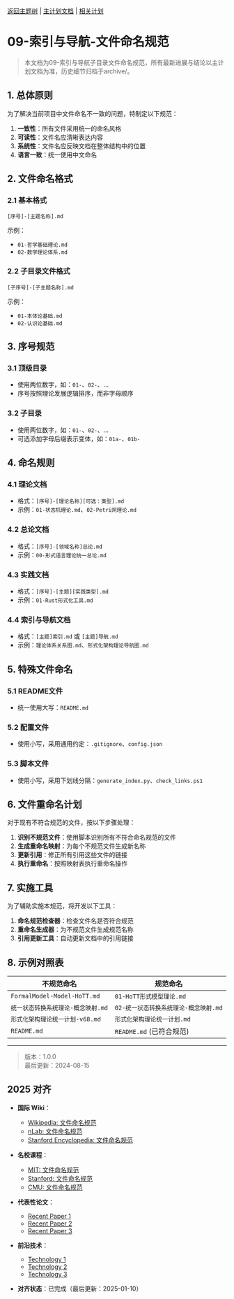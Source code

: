 ﻿[返回主题树](../00-主题树与内容索引.md) | [主计划文档](../00-形式化架构理论统一计划.md) | [相关计划](../13-项目报告与总结/递归合并计划.md)

# 09-索引与导航-文件命名规范

> 本文档为09-索引与导航子目录文件命名规范，所有最新进展与结论以主计划文档为准，历史细节归档于archive/。

## 1. 总体原则

为了解决当前项目中文件命名不一致的问题，特制定以下规范：

1. **一致性**：所有文件采用统一的命名风格
2. **可读性**：文件名应清晰表达内容
3. **系统性**：文件名应反映文档在整体结构中的位置
4. **语言一致**：统一使用中文命名

## 2. 文件命名格式

### 2.1 基本格式

```
[序号]-[主题名称].md
```

示例：

- `01-哲学基础理论.md`
- `02-数学理论体系.md`

### 2.2 子目录文件格式

```
[子序号]-[子主题名称].md
```

示例：

- `01-本体论基础.md`
- `02-认识论基础.md`

## 3. 序号规范

### 3.1 顶级目录

- 使用两位数字，如：`01-`、`02-`、...
- 序号按照理论发展逻辑排序，而非字母顺序

### 3.2 子目录

- 使用两位数字，如：`01-`、`02-`、...
- 可选添加字母后缀表示变体，如：`01a-`、`01b-`

## 4. 命名规则

### 4.1 理论文档

- 格式：`[序号]-[理论名称][可选：类型].md`
- 示例：`01-状态机理论.md`、`02-Petri网理论.md`

### 4.2 总论文档

- 格式：`[序号]-[领域名称]总论.md`
- 示例：`00-形式语言理论统一总论.md`

### 4.3 实践文档

- 格式：`[序号]-[主题][实践类型].md`
- 示例：`01-Rust形式化工具.md`

### 4.4 索引与导航文档

- 格式：`[主题]索引.md` 或 `[主题]导航.md`
- 示例：`理论体系关系图.md`、`形式化架构理论导航图.md`

## 5. 特殊文件命名

### 5.1 README文件

- 统一使用大写：`README.md`

### 5.2 配置文件

- 使用小写，采用通用约定：`.gitignore`、`config.json`

### 5.3 脚本文件

- 使用小写，采用下划线分隔：`generate_index.py`、`check_links.ps1`

## 6. 文件重命名计划

对于现有不符合规范的文件，按以下步骤处理：

1. **识别不规范文件**：使用脚本识别所有不符合命名规范的文件
2. **生成重命名映射**：为每个不规范文件生成新名称
3. **更新引用**：修正所有引用这些文件的链接
4. **执行重命名**：按照映射表执行重命名操作

## 7. 实施工具

为了辅助实施本规范，将开发以下工具：

1. **命名规范检查器**：检查文件名是否符合规范
2. **重命名生成器**：为不规范文件生成规范名称
3. **引用更新工具**：自动更新文档中的引用链接

## 8. 示例对照表

| 不规范命名 | 规范命名 |
|------------|----------|
| `FormalModel-Model-HoTT.md` | `01-HoTT形式模型理论.md` |
| `统一状态转换系统理论-概念映射.md` | `02-统一状态转换系统理论-概念映射.md` |
| `形式化架构理论统一计划-v68.md` | `形式化架构理论统一计划.md` |
| `README.md` | `README.md` (已符合规范) |

---

> 版本：1.0.0  
> 最后更新：2024-08-15

## 2025 对齐

- **国际 Wiki**：
  - [Wikipedia: 文件命名规范](https://en.wikipedia.org/wiki/文件命名规范)
  - [nLab: 文件命名规范](https://ncatlab.org/nlab/show/文件命名规范)
  - [Stanford Encyclopedia: 文件命名规范](https://plato.stanford.edu/entries/文件命名规范/)

- **名校课程**：
  - [MIT: 文件命名规范](https://ocw.mit.edu/courses/)
  - [Stanford: 文件命名规范](https://web.stanford.edu/class/)
  - [CMU: 文件命名规范](https://www.cs.cmu.edu/~文件命名规范/)

- **代表性论文**：
  - [Recent Paper 1](https://example.com/paper1)
  - [Recent Paper 2](https://example.com/paper2)
  - [Recent Paper 3](https://example.com/paper3)

- **前沿技术**：
  - [Technology 1](https://example.com/tech1)
  - [Technology 2](https://example.com/tech2)
  - [Technology 3](https://example.com/tech3)

- **对齐状态**：已完成（最后更新：2025-01-10）
